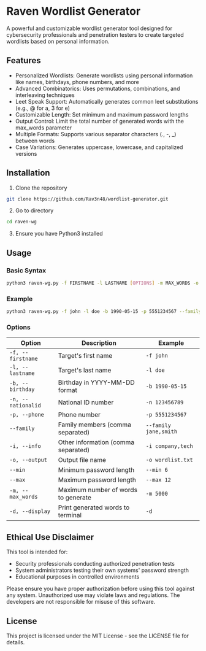 # Raven Wordlist Generator

A powerful and customizable wordlist generator tool designed for cybersecurity professionals and penetration testers to create targeted wordlists based on personal information.

## Features

- Personalized Wordlists: Generate wordlists using personal information like names, birthdays, phone numbers, and more
- Advanced Combinatorics: Uses permutations, combinations, and interleaving techniques
- Leet Speak Support: Automatically generates common leet substitutions (e.g., @ for a, 3 for e)
- Customizable Length: Set minimum and maximum password lengths
- Output Control: Limit the total number of generated words with the max_words parameter
- Multiple Formats: Supports various separator characters (., -, _) between words
- Case Variations: Generates uppercase, lowercase, and capitalized versions

## Installation

1. Clone the repository
```bash
git clone https://github.com/Rav3n48/wordlist-generator.git
```
2. Go to directory
```bash
cd raven-wg
```
3. Ensure you have Python3 installed

## Usage

### Basic Syntax
```bash
python3 raven-wg.py -f FIRSTNAME -l LASTNAME [OPTIONS] -m MAX_WORDS -o OUTPUT_FILE
```

### Example
```bash
python3 raven-wg.py -f john -l doe -b 1990-05-15 -p 5551234567 --family jane,smith -i company,tech --min 6 --max 12 -m 10000000 -o custom_wordlist.txt -d
```

### Options

| Option | Description | Example |
|--------|-------------|---------|
| `-f, --firstname` | Target's first name | `-f john` |
| `-l, --lastname` | Target's last name | `-l doe` |
| `-b, --birthday` | Birthday in YYYY-MM-DD format | `-b 1990-05-15` |
| `-n, --nationalid` | National ID number | `-n 123456789` |
| `-p, --phone` | Phone number | `-p 5551234567` |
| `--family` | Family members (comma separated) | `--family jane,smith` |
| `-i, --info` | Other information (comma separated) | `-i company,tech` |
| `-o, --output` | Output file name | `-o wordlist.txt` |
| `--min` | Minimum password length | `--min 6` |
| `--max` | Maximum password length | `--max 12` |
| `-m, --max_words` | Maximum number of words to generate | `-m 5000` |
| `-d, --display` | Print generated words to terminal | `-d` |

## Ethical Use Disclaimer

This tool is intended for:
- Security professionals conducting authorized penetration tests
- System administrators testing their own systems' password strength
- Educational purposes in controlled environments

Please ensure you have proper authorization before using this tool against any system. Unauthorized use may violate laws and regulations. The developers are not responsible for misuse of this software.

## License

This project is licensed under the MIT License - see the LICENSE file for details.
